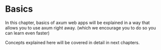 # Basics

In this chapter, basics of axum web apps will be explained in a way that allows
you to use axum right away. (which we encourage you to do so you can learn even
faster) 

Concepts explained here will be covered in detail in next chapters.
